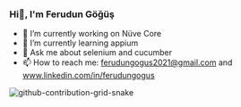 ### Hi👋, I'm Ferudun Göğüş

- 🔭 I’m currently working on Nüve Core  
- 🌱 I’m currently learning appium
- 💬 Ask me about selenium and cucumber
- 📫 How to reach me: ferudungogus2021@gmail.com and www.linkedin.com/in/ferudungogus

![github-contribution-grid-snake](https://user-images.githubusercontent.com/86746223/150171613-dc6d44ac-2cc7-4d7f-9737-101e081fa269.gif)

